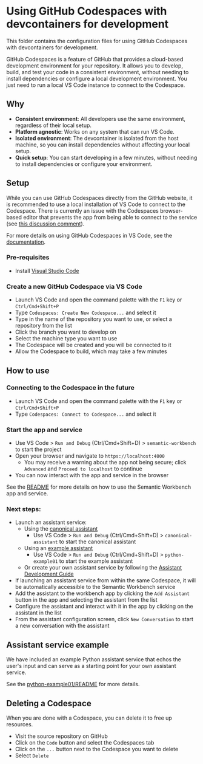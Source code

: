 # Using GitHub Codespaces with devcontainers for development

This folder contains the configuration files for using GitHub Codespaces with devcontainers for development.

GitHub Codespaces is a feature of GitHub that provides a cloud-based development environment for your repository. It allows you to develop, build, and test your code in a consistent environment, without needing to install dependencies or configure a local development environment. You just need to run a local VS Code instance to connect to the Codespace.

## Why

- **Consistent environment**: All developers use the same environment, regardless of their local setup.
- **Platform agnostic**: Works on any system that can run VS Code.
- **Isolated environment**: The devcontainer is isolated from the host machine, so you can install dependencies without affecting your local setup.
- **Quick setup**: You can start developing in a few minutes, without needing to install dependencies or configure your environment.

## Setup

While you can use GitHub Codespaces directly from the GitHub website, it is recommended to use a local installation of VS Code to connect to the Codespace. There is currently an issue with the Codespaces browser-based editor that prevents the app from being able to connect to the service (see [this discussion comment](https://github.com/orgs/community/discussions/15351#discussioncomment-4112535)).

For more details on using GitHub Codespaces in VS Code, see the [documentation](https://docs.github.com/en/codespaces/developing-in-a-codespace/using-github-codespaces-in-visual-studio-code).

### Pre-requisites

- Install [Visual Studio Code](https://code.visualstudio.com/)

### Create a new GitHub Codespace via VS Code

- Launch VS Code and open the command palette with the `F1` key or `Ctrl/Cmd+Shift+P`
- Type `Codespaces: Create New Codespace...` and select it
- Type in the name of the repository you want to use, or select a repository from the list
- Click the branch you want to develop on
- Select the machine type you want to use
- The Codespace will be created and you will be connected to it
- Allow the Codespace to build, which may take a few minutes

## How to use

### Connecting to the Codespace in the future

- Launch VS Code and open the command palette with the `F1` key or `Ctrl/Cmd+Shift+P`
- Type `Codespaces: Connect to Codespace...` and select it

### Start the app and service

- Use VS Code > `Run and Debug` (Ctrl/Cmd+Shift+D) > `semantic-workbench` to start the project
- Open your browser and navigate to `https://localhost:4000`
  - You may receive a warning about the app not being secure; click `Advanced` and `Proceed to localhost` to continue
- You can now interact with the app and service in the browser

See the [README](../README.md) for more details on how to use the Semantic Workbench app and service.

### Next steps:

- Launch an assistant service:
  - Using the [canonical assistant](../semantic-workbench/v1/service/semantic-workbench-assistant/README.md)
    - Use VS Code > `Run and Debug` (Ctrl/Cmd+Shift+D) > `canonical-assistant` to start the canonical assistant
  - Using an [example assistant](../examples/)
    - Use VS Code > `Run and Debug` (Ctrl/Cmd+Shift+D) > `python-example01` to start the example assistant
  - Or create your own assistant service by following the [Assistant Development Guide](../docs/ASSISTANT_DEVELOPMENT_GUIDE.md)
- If launching an assistant service from within the same Codespace, it will be automatically accessible to the Semantic Workbench service
- Add the assistant to the workbench app by clicking the `Add Assistant` button in the app and selecting the assistant from the list
- Configure the assistant and interact with it in the app by clicking on the assistant in the list
- From the assistant configuration screen, click `New Conversation` to start a new conversation with the assistant

## Assistant service example

We have included an example Python assistant service that echos the user's input and can serve as a starting point for your own assistant service.

See the [python-example01/README](../examples/python-example01/README.md) for more details.

## Deleting a Codespace

When you are done with a Codespace, you can delete it to free up resources.

- Visit the source repository on GitHub
- Click on the `Code` button and select the Codespaces tab
- Click on the `...` button next to the Codespace you want to delete
- Select `Delete`
